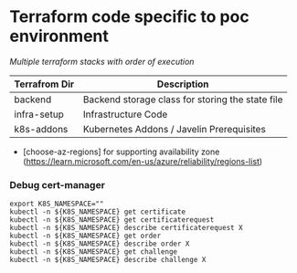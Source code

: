 # Terraform code specific to poc environment

*Multiple terraform stacks with order of execution*

Terrafrom Dir | Description
--------------|--------------
backend | Backend storage class for storing the state file
infra-setup | Infrastructure Code
k8s-addons | Kubernetes Addons / Javelin Prerequisites

* [choose-az-regions] for supporting availability zone (https://learn.microsoft.com/en-us/azure/reliability/regions-list)

### Debug cert-manager

```code
export K8S_NAMESPACE=""
kubectl -n ${K8S_NAMESPACE} get certificate
kubectl -n ${K8S_NAMESPACE} get certificaterequest
kubectl -n ${K8S_NAMESPACE} describe certificaterequest X
kubectl -n ${K8S_NAMESPACE} get order
kubectl -n ${K8S_NAMESPACE} describe order X
kubectl -n ${K8S_NAMESPACE} get challenge
kubectl -n ${K8S_NAMESPACE} describe challenge X
```